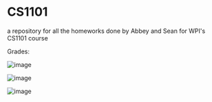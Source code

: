 # CS1101
a repository for all the homeworks done by Abbey and Sean for WPI's CS1101 course

Grades:

![image](https://user-images.githubusercontent.com/56331494/189516007-ae417793-5df1-4f6d-b678-54e11ee1e9b9.png)

![image](https://user-images.githubusercontent.com/56331494/192192197-4aee0767-134f-4d28-b9d8-b2ca834234d4.png)

![image](https://user-images.githubusercontent.com/56331494/192192226-6350957b-e3a4-4383-b716-b7584d15ac09.png)
